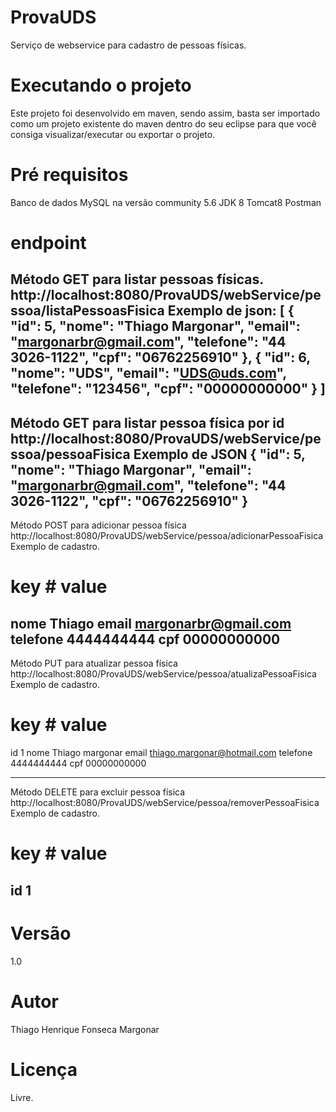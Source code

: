 # ProvaUDS
Serviço de webservice para cadastro de pessoas físicas.

# Executando o projeto
Este projeto foi desenvolvido em maven, sendo assim, basta ser importado como um projeto existente do maven dentro do seu eclipse para que você consiga visualizar/executar ou exportar o projeto.

# Pré requisitos
Banco de dados MySQL na versão community 5.6
JDK 8
Tomcat8
Postman


# endpoint
Método GET para listar pessoas físicas.
http://localhost:8080/ProvaUDS/webService/pessoa/listaPessoasFisica
Exemplo de json:
[
    {
        "id": 5,
        "nome": "Thiago Margonar",
        "email": "margonarbr@gmail.com",
        "telefone": "44 3026-1122",
        "cpf": "06762256910"
    },
    {
        "id": 6,
        "nome": "UDS",
        "email": "UDS@uds.com",
        "telefone": "123456",
        "cpf": "00000000000"
    }
]
-------------------------------------------------------------------------
Método GET para listar pessoa física por id
http://localhost:8080/ProvaUDS/webService/pessoa/pessoaFisica
Exemplo de JSON
{
        "id": 5,
        "nome": "Thiago Margonar",
        "email": "margonarbr@gmail.com",
        "telefone": "44 3026-1122",
        "cpf": "06762256910"
}
-------------------------------------------------------------------------
Método POST para adicionar pessoa física
http://localhost:8080/ProvaUDS/webService/pessoa/adicionarPessoaFisica
Exemplo de cadastro.
# key      # value
nome        Thiago
email       margonarbr@gmail.com
telefone    4444444444
cpf         00000000000
-------------------------------------------------------------------------
Método PUT para atualizar pessoa física
http://localhost:8080/ProvaUDS/webService/pessoa/atualizaPessoaFisica
Exemplo de cadastro.
# key      # value
id          1
nome        Thiago margonar
email       thiago.margonar@hotmail.com
telefone    4444444444
cpf         00000000000

-------------------------------------------------------------------------
Método DELETE para excluir pessoa física
http://localhost:8080/ProvaUDS/webService/pessoa/removerPessoaFisica
Exemplo de cadastro.
# key      # value
id          1
-------------------------------------------------------------------------

# Versão
1.0

# Autor
Thiago Henrique Fonseca Margonar

# Licença
Livre.
